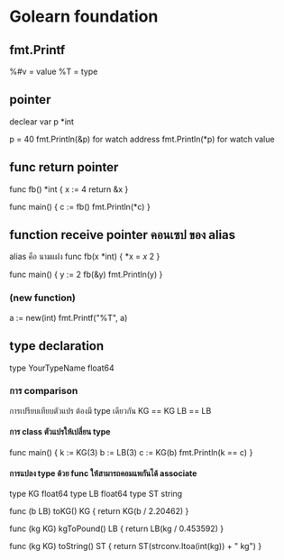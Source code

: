 # Golearn foundation

## fmt.Printf

%#v = value
%T = type

## pointer

declear var p \*int

p = 40
fmt.Println(&p) for watch address
fmt.Println(\*p) for watch value

## func return pointer

func fb() \*int {
x := 4
return &x
}

func main() {
c := fb()
fmt.Println(\*c)
}

## function receive pointer คอนเซป ของ alias

alias คือ นามแฝง
func fb(x *int) {
*x = _x_ 2
}

func main() {
y := 2
fb(&y)
fmt.Println(y)
}

### (new function)

a := new(int)
fmt.Printf("%T", a)

## type declaration

type YourTypeName float64

### การ comparison

การเปรียบเทียบตัวแปร ต้องมี type เดียวกัน
KG == KG
LB == LB

#### การ class ตัวแปรให้เปลี่ยน type

func main() {
k := KG(3)
b := LB(3)
c := KG(b)
fmt.Println(k == c)
}

#### การแปลง type ด้วย func ให้สามารถคอมแพกันได้ associate

type KG float64
type LB float64
type ST string

func (b LB) toKG() KG {
return KG(b / 2.20462)
}

func (kg KG) kgToPound() LB {
return LB(kg / 0.453592)
}

func (kg KG) toString() ST {
return ST(strconv.Itoa(int(kg)) + " kg")
}
